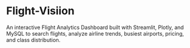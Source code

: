 # Flight-Visiion
An interactive Flight Analytics Dashboard built with Streamlit, Plotly, and MySQL to search flights, analyze airline trends, busiest airports, pricing, and class distribution.
